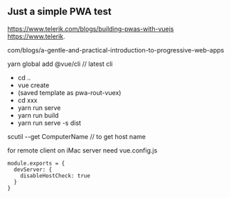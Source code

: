 ## Just a simple PWA test ##
https://www.telerik.com/blogs/building-pwas-with-vuejs
https://www.telerik.

com/blogs/a-gentle-and-practical-introduction-to-progressive-web-apps

yarn global add @vue/cli    // latest cli

- cd ..
- vue create
- (saved template as pwa-rout-vuex)
- cd xxx
- yarn run serve
- yarn run build
- yarn run serve -s dist

scutil --get ComputerName   // to get host name

for remote client on iMac server need vue.config.js
```
module.exports = {
  devServer: {
    disableHostCheck: true
  }
}
```